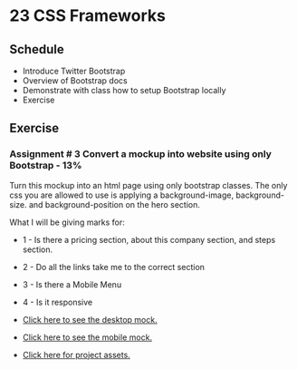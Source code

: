 # 23 CSS Frameworks

## Schedule
- Introduce Twitter Bootstrap
- Overview of Bootstrap docs
- Demonstrate with class how to setup Bootstrap locally
- Exercise

## Exercise
### Assignment # 3 Convert a mockup into website using only Bootstrap - 13%
Turn this mockup into an html page using only bootstrap classes. The only css you are allowed to use is applying a background-image, background-size. and background-position on the hero section.

What I will be giving marks for:

- 1 - Is there a pricing section, about this company section, and steps section.
- 2 - Do all the links take me to the correct section
- 3 - Is there a Mobile Menu
- 4 - Is it responsive

- [Click here to see the desktop mock.](/assets/assignment3/bootstrap-desktop.png)
- [Click here to see the mobile mock.](/assets/assignment3/bootstrap-mobile.png)
- [Click here for project assets.](/assets/assignment3/bootstrap-assets.zip)
